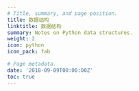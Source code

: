 ```yaml
---
# Title, summary, and page position.
title: 数据结构
linktitle: 数据结构
summary: Notes on Python data structures.
weight: 2
icon: python
icon_pack: fab

# Page metadata.
date: '2018-09-09T00:00:00Z'
toc: true
---
```

